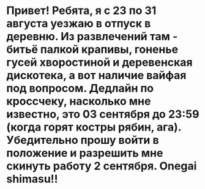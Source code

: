 # Привет! Ребята, я с 23 по 31 августа уезжаю в отпуск в деревню. Из развлечений там - битьё палкой крапивы, гоненье гусей хворостиной и деревенская дискотека, а вот наличие вайфая под вопросом. Дедлайн по кроссчеку, насколько мне известно, это 03 сентября до 23:59 (когда горят костры рябин, ага). Убедительно прошу войти в положение и разрешить мне скинуть работу 2 сентября. Onegai shimasu!!
